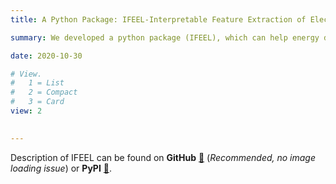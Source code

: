 ```yaml
---
title: A Python Package: IFEEL-Interpretable Feature Extraction of Electricity Loads

summary: We developed a python package (IFEEL), which can help energy data analysts to readily extract interpretable features of daily electricity profiles from a physical perspective.

date: 2020-10-30

# View.
#   1 = List
#   2 = Compact
#   3 = Card
view: 2

  
---
```




Description of IFEEL can be found on **GitHub** [🔗](https://github.com/chacehoo/IFEEL/tree/master/OneDrive%20-%20Nexus365/0_PycharmProjects/MyPackage/IFEEL) (*Recommended, no image loading issue*) or **PyPI** [ 🔗](https://pypi.org/project/ifeel/).

